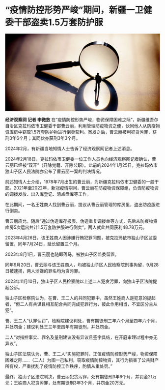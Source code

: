 # “疫情防控形势严峻”期间，新疆一卫健委干部盗卖1.5万套防护服

![b65f46c093933c6f5b618229ecaaed5d.jpg](https://raw.githubusercontent.com/qqhsx/qqnews_image/main/2024/02/18/“疫情防控形势严峻”期间，新疆一卫健委干部盗卖1.5万套防护服/b65f46c093933c6f5b618229ecaaed5d.jpg)

**经济观察网 记者 李微敖**
在“疫情防控形势严峻，物资保障困难之际”，新疆维吾尔自治区克拉玛依市卫健委干部曹云丽，利用管理防疫物资之便，伙同他人从防疫物资库房中窃取1.5万套防护物进行倒卖获利。案发之后，曹云丽被判犯贪污罪，获刑3年6个月；其同伙亦获刑3年3个月。

2024年2月，有新疆当地知情人士告诉了经济观察网记者上述消息。

2024年2月18日，克拉玛依市卫健委一位工作人员也向经济观察网记者确认，曹云丽已经被“双开”（开除党籍、开除公职）。此前的2024年1月25日，克拉玛依市独山子区人民法院亦公布了曹云丽一案的判决情况。

前述知情人士介绍，1978年7月出生的曹云丽，为新疆克拉玛依市卫健委的一般干部。2021年至2022年，新冠疫情期间，曹云丽在防疫物资保障组，负责防疫物资的调拨发放、出入库登记、清点盘库等工作。

在此期间，一名王姓商人找到曹云丽，提议从曹云丽管理的库房里，盗出防疫服进行倒卖。

曹云丽应允，随后“通过伪造库存报表、伪造重复调拨单等方式，先后从防疫物资库房5次运出共计1.5万套防护服进行倒卖”，两人就此共同获利48.78万元。

2023年4月26日，该王姓商人因涉嫌行贿犯罪问题，被克拉玛依市独山子区监委留置，同年7月24日，延长留置三个月。

2023年8月1日，曹云丽也随即落马，被独山子区监委留置。

同年9月20日，曹云丽与该王姓商人，均被独山子区人民检察院刑事拘留，9月28日被逮捕，两人涉嫌的罪名均为贪污罪。

2023年11月10日，独山子区人民检察院以上述二人犯贪污罪，向独山子区法院提起公诉。

独山子区检察院认为，在曹、王二人的共同犯罪中，虽然王姓商人是犯意的提起者，“但二人有共谋且相互配合共同完成犯罪行为，彼此作用相当，不宜区分主从犯”。

曹、王二人“认罪认罚”，检察院建议判处，曹有期徒刑三年六个月至四年六个月，并处罚金；建议判处王三年至四年有期徒刑，并处罚金。

二人“对指控事实、罪名及量刑建议没有异议且签字具结，在开庭审理过程中亦无异议”。

独山子区法院认为，曹、王二人“实施犯罪时，正值疫情防控形势严峻，物资保障困难之际……（二人）为图一己私利，窃取疫情防控物资，其行为损害了公共财产所有权，严重扰乱了疫情防控工作秩序，酌情从重处罚。”

最终，独山子区法院判决，曹云丽犯贪污罪，处有期徒刑3年6个月，并罚金21万元；王姓商人犯贪污罪，处有期徒刑3年3个月，并罚金20万元。

